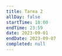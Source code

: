 ```yaml
---
title: Tarea 2
allDay: false
startTime: 10:00
endTime: 23:59
date: 2023-09-01
endDate: 2023-09-07
completed: null
---
```

